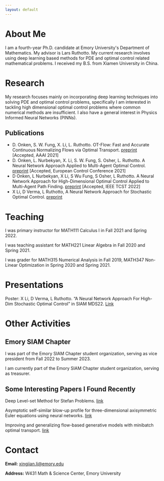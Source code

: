 ```yaml
---
layout: default
---
```

# About Me

I am a fourth-year Ph.D. candidate at Emory University's Department of Mathematics. My advisor is Lars Ruthotto. My current research involves using deep 
learning based methods for PDE and optimal control related mathematical problems. I received my B.S. from Xiamen University in China.


<!--
[Link to another page](./another-page.html).
'''

There should be whitespace between paragraphs.

There should be whitespace between paragraphs. We recommend including a README, or a file with information about your project.
-->
# Research

My research focuses mainly on incorporating deep learning techniques into solving PDE and optimal control problems, specifically I am interested in tackling high dimensional optimal control problems where common numerical methods are insufficient. I also have a general interest in Physics Informed Neural Networks (PINNs).

## Publications
* D. Onken, S. W. Fung, X. Li, L. Ruthotto. OT-Flow: Fast and Accurate Continuous Normalizing Flows via Optimal Transport. [preprint](https://arxiv.org/abs/2006.00104) [Accepted, AAAI 2021] 
* D. Onken, L. Nurbekyan, X. Li, S. W. Fung, S. Osher, L. Ruthotto. A Neural Network Approach Applied to Multi-Agent Optimal Control. [preprint](https://arxiv.org/abs/2011.04757) [Accepted, European Control Conference 2021]
* D Onken, L Nurbekyan, X Li, S Wu Fung, S Osher, L Ruthotto. A Neural Network Approach for High-Dimensional Optimal Control Applied to Multi-Agent Path Finding. [preprint](https://arxiv.org/abs/2104.03270) [Accepted, IEEE TCST 2022]
* X Li, D Verma, L Ruthotto, A Neural Network Approach for Stochastic Optimal Control. [preprint](https://arxiv.org/abs/2209.13104)


# Teaching

I was primary instructor for MATH111 Calculus I in Fall 2021 and Spring 2022. 

I was teaching assistant for MATH221 Linear Algebra in Fall 2020 and Spring 2021.

I was grader for MATH315 Numerical Analysis in Fall 2019, MATH347 Non-Linear Optimization in Spring 2020 and Spring 2021.

# Presentations

Poster: X Li, D Verma, L Ruthotto. “A Neural Network Approach For High-Dim Stochastic Optimal Control” in SIAM MDS22. [Link](https://drive.google.com/file/d/11cHGhHRTOtEFKEhpiS8bxJ4N9vjoXKjI/view?usp=sharing)

# Other Activities

## Emory SIAM Chapter
I was part of the Emory SIAM Chapter student organization, serving as vice president from Fall 2022 to Summer 2023.

I am currently part of the Emory SIAM Chapter student organization, serving as treasurer.

## Some Interesting Papers I Found Recently
Deep Level-set Method for Stefan Problems. [link](https://arxiv.org/abs/2306.11601)

Asymptotic self-similar blow-up profile for three-dimensional axisymmetric Euler equations using neural networks. [link](https://arxiv.org/abs/2201.06780)

Improving and generalizing flow-based generative models with minibatch optimal transport. [link](https://arxiv.org/abs/2302.00482)


# Contact

**Email:** xingjian.li@emory.edu

**Address:** W431 Math & Science Center, Emory University


<!--
## Header 2

> This is a blockquote following a header.
>
> When something is important enough, you do it even if the odds are not in your favor.

### Header 3

```js
// Javascript code with syntax highlighting.
var fun = function lang(l) {
  dateformat.i18n = require('./lang/' + l)
  return true;
}
```

```ruby
# Ruby code with syntax highlighting
GitHubPages::Dependencies.gems.each do |gem, version|
  s.add_dependency(gem, "= #{version}")
end
```

#### Header 4

*   This is an unordered list following a header.
*   This is an unordered list following a header.
*   This is an unordered list following a header.

##### Header 5

1.  This is an ordered list following a header.
2.  This is an ordered list following a header.
3.  This is an ordered list following a header.

###### Header 6
[click on this link](#header-6)
| head1        | head two          | three |
|:-------------|:------------------|:------|
| ok           | good swedish fish | nice  |
| out of stock | good and plenty   | nice  |
| ok           | good `oreos`      | hmm   |
| ok           | good `zoute` drop | yumm  |

### There's a horizontal rule below this.

* * *

### Here is an unordered list:

*   Item foo
*   Item bar
*   Item baz
*   Item zip

### And an ordered list:

1.  Item one
1.  Item two
1.  Item three
1.  Item four

### And a nested list:

- level 1 item
  - level 2 item
  - level 2 item
    - level 3 item
    - level 3 item
- level 1 item
  - level 2 item
  - level 2 item
  - level 2 item
- level 1 item
  - level 2 item
  - level 2 item
- level 1 item

### Small image

![Octocat](https://github.githubassets.com/images/icons/emoji/octocat.png)

### Large image

![Branching](https://guides.github.com/activities/hello-world/branching.png)


### Definition lists can be used with HTML syntax.

<dl>
<dt>Name</dt>
<dd>Godzilla</dd>
<dt>Born</dt>
<dd>1952</dd>
<dt>Birthplace</dt>
<dd>Japan</dd>
<dt>Color</dt>
<dd>Green</dd>
</dl>

```
Long, single-line code blocks should not wrap. They should horizontally scroll if they are too long. This line should be long enough to demonstrate this.
```

```
The final element.
```
-->

